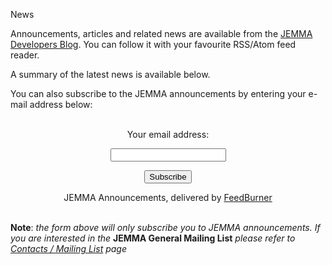 News
<!-- Remember: the first line always goes with the title-->
<!-- Please use h3 headers (###) inside these files -->


<!--http://jemma-sw.blogspot.com/feeds/posts/default?alt=rss-->

Announcements, articles and related news are available from the <a href="http://jemma-sw.blogspot.com/" target="_parent">JEMMA Developers Blog</a>. You can follow it with your favourite RSS/Atom feed reader. 

A summary of the latest news is available below.

<script language="JavaScript" src='http://www.webrss.com/get_mysite.php?lang=js&mysiteId=66870'></script>

You can also subscribe to the JEMMA announcements by entering your e-mail address below:

<form style="border:0px solid #ccc;padding:3px;text-align:center;" action="http://feedburner.google.com/fb/a/mailverify" method="post" target="popupwindow" onsubmit="window.open('http://feedburner.google.com/fb/a/mailverify?uri=Jemma', 'popupwindow', 'scrollbars=yes,width=550,height=520');return true"><p>Your email address:</p><p><input type="text" name="email"/></p><input type="hidden" value="Jemma" name="uri"/><input type="hidden" name="loc" value="en_US"/><input type="submit" value="Subscribe" /><p>JEMMA Announcements, delivered by <a href="http://feedburner.google.com" target="_parent">FeedBurner</a></p></form>


**Note**: *the form above will only subscribe you to JEMMA announcements. If you are interested in the*  **JEMMA General Mailing List** *please refer to [Contacts / Mailing List](./devteam.html) page*

